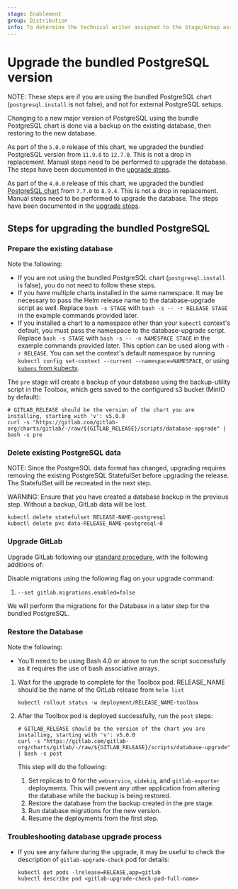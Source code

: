 ```yaml
---
stage: Enablement
group: Distribution
info: To determine the technical writer assigned to the Stage/Group associated with this page, see https://about.gitlab.com/handbook/engineering/ux/technical-writing/#designated-technical-writers
---
```


# Upgrade the bundled PostgreSQL version

NOTE:
These steps are if you are using the bundled PostgreSQL chart (`postgresql.install` is not false), and not for external
PostgreSQL setups.

Changing to a new major version of PostgreSQL using the bundle PostgreSQL chart is done via a backup on the existing
database, then restoring to the new database.

As part of the `5.0.0` release of this chart, we upgraded the bundled PostgreSQL version from `11.9.0` to `12.7.0`. This is
not a drop in replacement. Manual steps need to be performed to upgrade the database.
The steps have been documented in the [upgrade steps](#steps-for-upgrading-the-bundled-postgresql).

As part of the `4.0.0` release of this chart, we upgraded the bundled [PostgreSQL chart](https://github.com/bitnami/charts/tree/master/bitnami/postgresql) from `7.7.0` to `8.9.4`. This is not a drop in replacement. Manual steps need to be performed to upgrade the database.
The steps have been documented in the [upgrade steps](#steps-for-upgrading-the-bundled-postgresql).

## Steps for upgrading the bundled PostgreSQL

### Prepare the existing database

Note the following:

- If you are not using the bundled PostgreSQL chart (`postgresql.install` is false), you do not need
  to follow these steps.
- If you have multiple charts installed in the same namespace. It may be necessary to pass the Helm
  release name to the database-upgrade script as well. Replace `bash -s STAGE` with
  `bash -s -- -r RELEASE STAGE` in the example commands provided later.
- If you installed a chart to a namespace other than your `kubectl` context's default, you must pass
  the namespace to the database-upgrade script. Replace `bash -s STAGE` with
  `bash -s -- -n NAMESPACE STAGE` in the example commands provided later. This option can be used
  along with `-r RELEASE`. You can set the context's default namespace by running
  `kubectl config set-context --current --namespace=NAMESPACE`, or using
  [`kubens` from kubectx](https://github.com/ahmetb/kubectx).

The `pre` stage will create a backup of your database using the backup-utility script in the Toolbox, which gets saved to the configured s3 bucket (MinIO by default):

```shell
# GITLAB_RELEASE should be the version of the chart you are installing, starting with 'v': v5.0.0
curl -s "https://gitlab.com/gitlab-org/charts/gitlab/-/raw/${GITLAB_RELEASE}/scripts/database-upgrade" | bash -s pre
```

### Delete existing PostgreSQL data

NOTE:
Since the PostgreSQL data format has changed, upgrading requires removing the existing PostgreSQL StatefulSet before
upgrading the release. The StatefulSet will be recreated in the next step.

WARNING:
Ensure that you have created a database backup in the previous step. Without a backup, GitLab data
will be lost.

```shell
kubectl delete statefulset RELEASE-NAME-postgresql
kubectl delete pvc data-RELEASE_NAME-postgresql-0
```

### Upgrade GitLab

Upgrade GitLab following our [standard procedure](upgrade.md#steps), with the following additions of:

Disable migrations using the following flag on your upgrade command:

1. `--set gitlab.migrations.enabled=false`

We will perform the migrations for the Database in a later step for the bundled PostgreSQL.

### Restore the Database

Note the following:

- You'll need to be using Bash 4.0 or above to run the script successfully as it requires the use of
  bash associative arrays.

1. Wait for the upgrade to complete for the Toolbox pod. RELEASE_NAME should be the name of the GitLab release from `helm list`

   ```shell
   kubectl rollout status -w deployment/RELEASE_NAME-toolbox
   ```

1. After the Toolbox pod is deployed successfully, run the `post` steps:

   ```shell
   # GITLAB_RELEASE should be the version of the chart you are installing, starting with 'v': v5.0.0
   curl -s "https://gitlab.com/gitlab-org/charts/gitlab/-/raw/${GITLAB_RELEASE}/scripts/database-upgrade" | bash -s post
   ```

   This step will do the following:

   1. Set replicas to 0 for the `webservice`, `sidekiq`, and `gitlab-exporter` deployments. This will prevent any other application from altering the database while the backup is being restored.
   1. Restore the database from the backup created in the pre stage.
   1. Run database migrations for the new version.
   1. Resume the deployments from the first step.

### Troubleshooting database upgrade process

- If you see any failure during the upgrade, it may be useful to check the description of `gitlab-upgrade-check` pod for details:

  ```shell
  kubectl get pods -lrelease=RELEASE,app=gitlab
  kubectl describe pod <gitlab-upgrade-check-pod-full-name>
  ```
